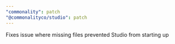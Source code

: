```yaml
---
"commonality": patch
"@commonalityco/studio": patch
---
```


Fixes issue where missing files prevented Studio from starting up
